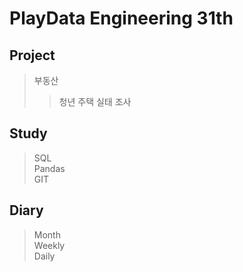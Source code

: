 # PlayData Engineering 31th  
## Project
>   부동산
>   >   청년 주택 실태 조사
## Study
>   SQL   
>   Pandas  
>   GIT
## Diary
>   Month  
>   Weekly  
>   Daily  
